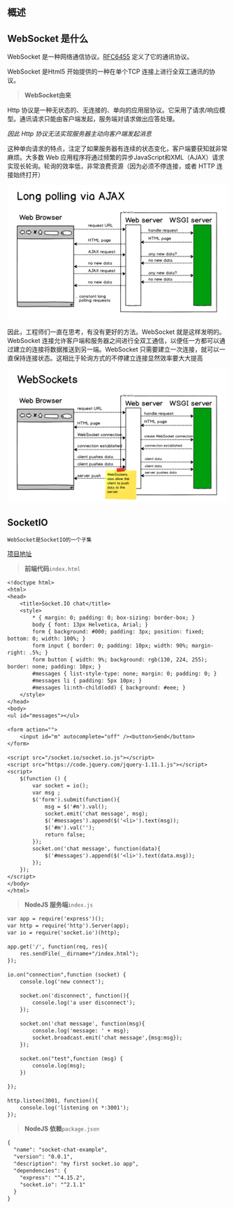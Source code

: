 概述
----

## WebSocket 是什么

   WebSocket 是一种网络通信协议。[RFC6455](https://tools.ietf.org/html/rfc6455) 定义了它的通讯协议。

   WebSocket 是Html5 开始提供的一种在单个TCP 连接上进行全双工通讯的协议。

> **WebSocket由来**

   Http 协议是一种无状态的、无连接的、单向的应用层协议。它采用了请求/响应模型。通讯请求只能由客户端发起，服务端对请求做出应答处理。

   *因此 Http 协议无法实现服务器主动向客户端发起消息*

   这种单向请求的特点，注定了如果服务器有连续的状态变化，客户端要获知就非常麻烦。大多数 Web 应用程序将通过频繁的异步JavaScript和XML（AJAX）请求实现长轮询。轮询的效率低，非常浪费资源（因为必须不停连接，或者 HTTP 连接始终打开）

![Alt ajax-long-polling.png](../../_media/websocket/ajax-long-polling.png)

   因此，工程师们一直在思考，有没有更好的方法。WebSocket 就是这样发明的。WebSocket 连接允许客户端和服务器之间进行全双工通信，以便任一方都可以通过建立的连接将数据推送到另一端。WebSocket 只需要建立一次连接，就可以一直保持连接状态。这相比于轮询方式的不停建立连接显然效率要大大提高


![Alt ajax-long-polling.png](../../_media/websocket/websockets-flow.png)



## SocketIO

	WebSocket是SocketIO的一个子集
   
   [项目地址](https://github.com/wantstudy/chat-example)

> **前端代码**`index.html`
	
	<!doctype html>
	<html>
	<head>
	    <title>Socket.IO chat</title>
	    <style>
	        * { margin: 0; padding: 0; box-sizing: border-box; }
	        body { font: 13px Helvetica, Arial; }
	        form { background: #000; padding: 3px; position: fixed; bottom: 0; width: 100%; }
	        form input { border: 0; padding: 10px; width: 90%; margin-right: .5%; }
	        form button { width: 9%; background: rgb(130, 224, 255); border: none; padding: 10px; }
	        #messages { list-style-type: none; margin: 0; padding: 0; }
	        #messages li { padding: 5px 10px; }
	        #messages li:nth-child(odd) { background: #eee; }
	    </style>
	</head>
	<body>
	<ul id="messages"></ul>

	<form action="">
	    <input id="m" autocomplete="off" /><button>Send</button>
	</form>

	<script src="/socket.io/socket.io.js"></script>
	<script src="https://code.jquery.com/jquery-1.11.1.js"></script>
	<script>
	    $(function () {
	        var socket = io();
	        var msg ;
	        $('form').submit(function(){
	            msg = $('#m').val();
	            socket.emit('chat message', msg);
	            $('#messages').append($('<li>').text(msg));
	            $('#m').val('');
	            return false;
	        });
	        socket.on('chat message', function(data){
	            $('#messages').append($('<li>').text(data.msg));
	        });
	    });
	</script>
	</body>
	</html>
		


> **NodeJS 服务端**`index.js`

	var app = require('express')();
	var http = require('http').Server(app);
	var io = require('socket.io')(http);

	app.get('/', function(req, res){
	    res.sendFile(__dirname+"/index.html");
	});

	io.on("connection",function (socket) {
	    console.log('new connect');

	    socket.on('disconnect', function(){
	        console.log('a user disconnect');
	    });

	    socket.on('chat message', function(msg){
	        console.log('message: ' + msg);
	        socket.broadcast.emit('chat message',{msg:msg});
	    });

	    socket.on("test",function (msg) {
	        console.log(msg);
	    })

	});

	http.listen(3001, function(){
	    console.log('listening on *:3001');
	});

> **NodeJS 依赖**`package.json`

	{
	  "name": "socket-chat-example",
	  "version": "0.0.1",
	  "description": "my first socket.io app",
	  "dependencies": {
	    "express": "^4.15.2",
	    "socket.io": "^2.1.1"
	  }
	}